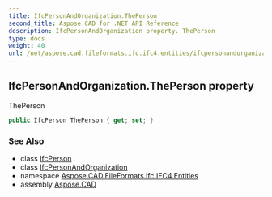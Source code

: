 ```yaml
---
title: IfcPersonAndOrganization.ThePerson
second_title: Aspose.CAD for .NET API Reference
description: IfcPersonAndOrganization property. ThePerson
type: docs
weight: 40
url: /net/aspose.cad.fileformats.ifc.ifc4.entities/ifcpersonandorganization/theperson/
---
```

## IfcPersonAndOrganization.ThePerson property

ThePerson

```csharp
public IfcPerson ThePerson { get; set; }
```

### See Also

* class [IfcPerson](../../ifcperson/)
* class [IfcPersonAndOrganization](../)
* namespace [Aspose.CAD.FileFormats.Ifc.IFC4.Entities](../../ifcpersonandorganization/)
* assembly [Aspose.CAD](../../../)


